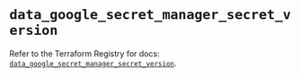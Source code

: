 # `data_google_secret_manager_secret_version`

Refer to the Terraform Registry for docs: [`data_google_secret_manager_secret_version`](https://registry.terraform.io/providers/hashicorp/google-beta/6.17.0/docs/data-sources/google_secret_manager_secret_version).
